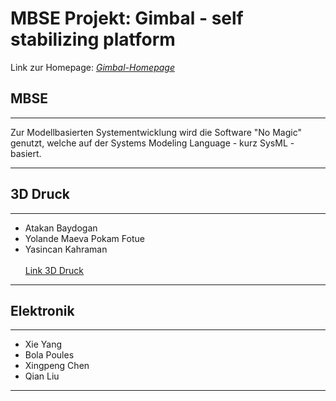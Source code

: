 # MBSE Projekt: Gimbal - self stabilizing platform

Link zur Homepage: [_Gimbal-Homepage_](https://howtomechatronics.com/projects/diy-arduino-gimbal-self-stabilizing-platform/?utm_content=cmp-true)

## MBSE
-----------------
Zur Modellbasierten Systementwicklung wird die Software "No Magic" genutzt, welche auf der Systems Modeling Language - kurz SysML - basiert. 

-----------------
## 3D Druck
-----------------

* Atakan Baydogan
* Yolande Maeva Pokam Fotue
* Yasincan Kahraman
  </br></br>
[Link 3D Druck](docs/class/03_prj.md)
-----------------

## Elektronik
-----------------

* Xie Yang
* Bola Poules
* Xingpeng Chen
* Qian Liu
  
------------------

